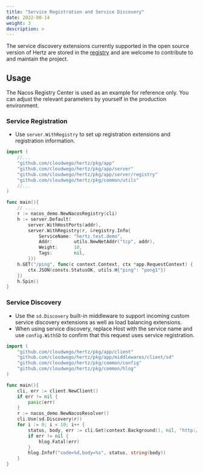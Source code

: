 ```yaml
---
title: "Service Registration and Service Discovery"
date: 2022-08-14
weight: 3
description: >
---
```


The service discovery extensions currently supported in the open source version of Hertz are stored in the [registry](https://github.com/hertz-contrib/registry) and are welcome to contribute to and maintain the project.

## Usage

The Nacos Registry Center is used as an example for reference only. You can adjust the relevant parameters by yourself in the production environment.

### Service Registration

- Use `server.WithRegistry` to set up registration extensions and registration information.
```go
import (
	//...
	"github.com/cloudwego/hertz/pkg/app"
	"github.com/cloudwego/hertz/pkg/app/server"
	"github.com/cloudwego/hertz/pkg/app/server/registry"
	"github.com/cloudwego/hertz/pkg/common/utils"
	//...
)

func main(){
    // ....
    r := nacos_demo.NewNacosRegistry(cli)
    h := server.Default(
    	server.WithHostPorts(addr),
    	server.WithRegistry(r, &registry.Info{
    		ServiceName: "hertz.test.demo",
    		Addr:        utils.NewNetAddr("tcp", addr),
    		Weight:      10,
    		Tags:        nil,
    	}))
    h.GET("/ping", func(c context.Context, ctx *app.RequestContext) {
    	ctx.JSON(consts.StatusOK, utils.H{"ping": "pong1"})
    })
    h.Spin()
}
```

### Service Discovery

- Use the `sd.Discovery` built-in middleware to support incoming custom service discovery extensions as well as load balancing extensions.
- When using service discovery, replace Host with the service name and use `config.WithSD` to confirm that this request uses service registration.

```go
import (
    "github.com/cloudwego/hertz/pkg/app/client"
    "github.com/cloudwego/hertz/pkg/app/middlewares/client/sd"
    "github.com/cloudwego/hertz/pkg/common/config"
    "github.com/cloudwego/hertz/pkg/common/hlog"
)

func main(){
    cli, err := client.NewClient()
    if err != nil {
        panic(err)
    }
    r := nacos_demo.NewNacosResolver()
    cli.Use(sd.Discovery(r))
    for i := 0; i < 10; i++ {
        status, body, err := cli.Get(context.Background(), nil, "http://hertz.test.demo/ping", config.WithSD(true))
        if err != nil {
            hlog.Fatal(err)
        }
        hlog.Infof("code=%d,body=%s", status, string(body))
    }
}

```
